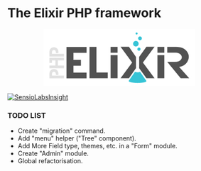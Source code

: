 # The Elixir PHP framework

<div align="center"><img src="./resources/images/ELIXIR_PHP.jpg"/></div>

[![SensioLabsInsight](https://insight.sensiolabs.com/projects/c359963b-45e2-4a32-aed5-1b27d7bb22b7/big.png)](https://insight.sensiolabs.com/projects/c359963b-45e2-4a32-aed5-1b27d7bb22b7)

### TODO LIST

+ Create "migration" command.
+ Add "menu" helper ("Tree" component).
+ Add More Field type, themes, etc. in a "Form" module.
+ Create "Admin" module.
+ Global refactorisation.
